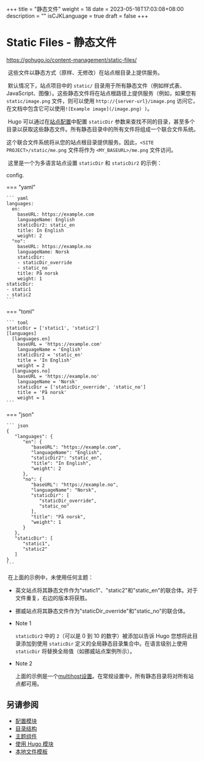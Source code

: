 +++
title = "静态文件"
weight = 18
date = 2023-05-18T17:03:08+08:00
description = ""
isCJKLanguage = true
draft = false
+++

# Static Files - 静态文件 

https://gohugo.io/content-management/static-files/

​	这些文件以静态方式（原样、无修改）在站点根目录上提供服务。 

​	默认情况下，站点项目中的 `static/` 目录用于所有静态文件（例如样式表、JavaScript、图像）。这些静态文件将在站点根路径上提供服务（例如，如果您有 `static/image.png` 文件，则可以使用 `http://{server-url}/image.png` 访问它，在文档中包含它可以使用`![Example image](/image.png) )`。 

​	Hugo 可以通过在[站点配置](https://gohugo.io/getting-started/configuration/#all-configuration-settings)中配置 `staticDir` 参数来查找不同的目录，甚至多个目录以获取这些静态文件。所有静态目录中的所有文件将组成一个联合文件系统。

​	这个联合文件系统将从您的站点根目录提供服务。因此，`<SITE PROJECT>/static/me.png` 文件将作为 `<MY_BASEURL>/me.png` 文件访问。

​	这里是一个为多语言站点设置 `staticDir` 和 `staticDir2` 的示例：

config.

=== "yaml"

    ``` yaml
    languages:
      en:
        baseURL: https://example.com
        languageName: English
        staticDir2: static_en
        title: In English
        weight: 2
      "no":
        baseURL: https://example.no
        languageName: Norsk
        staticDir:
        - staticDir_override
        - static_no
        title: På norsk
        weight: 1
    staticDir:
    - static1
    - static2
    ```

=== "toml"

    ``` toml
    staticDir = ['static1', 'static2']
    [languages]
      [languages.en]
        baseURL = 'https://example.com'
        languageName = 'English'
        staticDir2 = 'static_en'
        title = 'In English'
        weight = 2
      [languages.no]
        baseURL = 'https://example.no'
        languageName = 'Norsk'
        staticDir = ['staticDir_override', 'static_no']
        title = 'På norsk'
        weight = 1
    ```

=== "json"

    ``` json
    {
       "languages": {
          "en": {
             "baseURL": "https://example.com",
             "languageName": "English",
             "staticDir2": "static_en",
             "title": "In English",
             "weight": 2
          },
          "no": {
             "baseURL": "https://example.no",
             "languageName": "Norsk",
             "staticDir": [
                "staticDir_override",
                "static_no"
             ],
             "title": "På norsk",
             "weight": 1
          }
       },
       "staticDir": [
          "static1",
          "static2"
       ]
    }
    ```



​	在上面的示例中，未使用任何主题：

- 英文站点将其静态文件作为"static1"、"static2"和"static_en"的联合体。对于文件重复，右边的版本将获胜。 
- 挪威站点将其静态文件作为"staticDir_override"和"static_no"的联合体。 

- Note 1

  `staticDir2` 中的 `2`（可以是 0 到 10 的数字）被添加以告诉 Hugo 您想将此目录添加到使用 `staticDir` 定义的全局静态目录集合中。在语言级别上使用 `staticDir` 将替换全局值（如挪威站点案例所示）。 

- Note 2

  上面的示例是一个[multihost设置](https://gohugo.io/content-management/multilingual/#configure-multilingual-multihost)。在常规设置中，所有静态目录将对所有站点都可用。  

## 另请参阅  

- [配置模块 ](https://gohugo.io/hugo-modules/configuration/)
- [目录结构 ](https://gohugo.io/getting-started/directory-structure/)
- [主题组件 ](https://gohugo.io/hugo-modules/theme-components/)
- [使用 Hugo 模块 ](https://gohugo.io/hugo-modules/use-modules/)
- [本地文件模板](https://gohugo.io/templates/files/)
